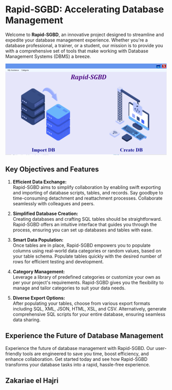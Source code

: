 # Rapid-SGBD: Accelerating Database Management

Welcome to **Rapid-SGBD**, an innovative project designed to streamline and expedite your database management experience. Whether you're a database professional, a trainer, or a student, our mission is to provide you with a comprehensive set of tools that make working with Database Management Systems (DBMS) a breeze.


![Main Interface](./documentation/images/1.png)

## Key Objectives and Features

1. **Efficient Data Exchange:**  
   Rapid-SGBD aims to simplify collaboration by enabling swift exporting and importing of database scripts, tables, and records. Say goodbye to time-consuming detachment and reattachment processes. Collaborate seamlessly with colleagues and peers.

2. **Simplified Database Creation:**  
   Creating databases and crafting SQL tables should be straightforward. Rapid-SGBD offers an intuitive interface that guides you through the process, ensuring you can set up databases and tables with ease.

3. **Smart Data Population:**  
   Once tables are in place, Rapid-SGBD empowers you to populate columns using real-world data categories or random values, based on your table schema. Populate tables quickly with the desired number of rows for efficient testing and development.

4. **Category Management:**  
   Leverage a library of predefined categories or customize your own as per your project's requirements. Rapid-SGBD gives you the flexibility to manage and tailor categories to suit your data needs.

5. **Diverse Export Options:**  
   After populating your tables, choose from various export formats including SQL, XML, JSON, HTML, XSL, and CSV. Alternatively, generate comprehensive SQL scripts for your entire database, ensuring seamless data sharing.

## Experience the Future of Database Management

Experience the future of database management with Rapid-SGBD. Our user-friendly tools are engineered to save you time, boost efficiency, and enhance collaboration. Get started today and see how Rapid-SGBD transforms your database tasks into a rapid, hassle-free experience.

## Zakariae el Hajri
